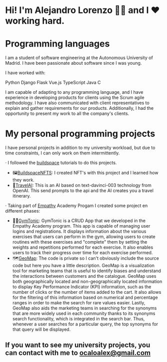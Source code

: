 # Hi! I'm Alejandro Lorenzo 🙋‍♂️ and I ❤️ working hard.

# Programming languages

I am a student of software engineering at the Autonomous University of Madrid. I have been passionate about software since I was young.

I have worked with:

 Python
 Django
 Flask
 Vue.js
 TypeScript
 Java
 C

I am capable of adapting to any programming language, and I have experience in developing products for clients using the Scrum agile methodology. I have also communicated with client representatives to explain and gather requirements for our products. Additionally, I had the opportunity to present my work to all the company's clients.

# My personal programming projects

I have personal projects in addition to my university workload, but due to time constraints, I can only work on them intermittently.

· I followed the [buildspace](https://buildspace.so/) tutorials to do this projects.

- 🖼[BuildspaceNFTS](https://github.com/loreenzo02/BuildSpace_NFTs): I created NFT's with this project and I learned how they work.
- 🤖[TravelAI](https://github.com/loreenzo02/Travel-AI): This is an AI based on text-davinci-003 technology from OpenAI. This send prompts to the api and the AI creates you a travel itinerary.

· Taking part of [Empathy](https://www.linkedin.com/company/empathyco/) Academy Progam I created some project en different phases:

- 💪🏼[GymTonic](https://github.com/Tiberiuss/GymTonic): GymTonic is a CRUD App that we developed in the Empathy Academy program. This app is capable of managing user logins and registrations. It displays information about the various exercises that users can perform in the gym, allowing users to create routines with these exercises and "complete" them by setting the weights and repetitions performed for each exercise. It also enables users to track their progress over time for each exercise performed.
- 🗺️[GeoMap](https://www.linkedin.com/events/empoweringmerchants-mappingdata7115280283012128770/comments/): The code is private so I can't obviously include the source code but here you have a little description. GeoMap is a visualization tool for marketing teams that is useful to identify biases and understand the interactions between customers and the catalogue.
GeoMap uses both geographically located and non-geographically located information to display Key Performance Indicator (KPI) information, such as the number of clicks or the number of items added to the cart. It also allows for the filtering of this information based on numerical and percentage ranges in order to make the search for rare values easier.
Lastly, GeoMap also aids the marketing teams in searching for the synonyms that are more widely used in each community thanks to its synonyms search functionality, which is integrated in the search bar. Thus, whenever a user searches for a particular query, the top synonyms for that query will be displayed.

## If you want to see my university projects, you can contact with me to [ocaloalex@gmail.com](https://mail.google.com)

